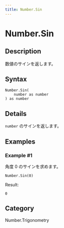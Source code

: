 ```yaml
---
title: Number.Sin
---
```


# Number.Sin


## Description

数値のサインを返します。


## Syntax

```powerquery
Number.Sin(
    number as number
) as number
```


## Details

<code>number</code> のサインを返します。


## Examples

### Example #1 
角度 0 のサインを求めます。
```powerquery
Number.Sin(0)
```

Result: 
```powerquery
0
```




## Category
Number.Trigonometry
